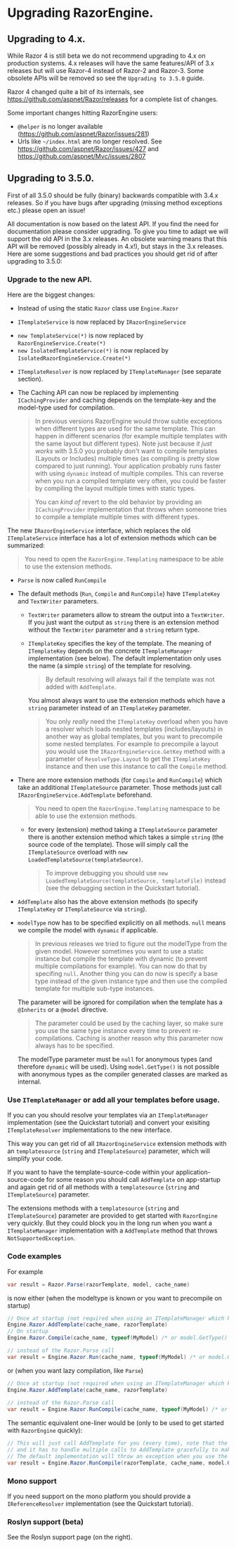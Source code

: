 ﻿# Upgrading RazorEngine.


## Upgrading to 4.x.

While Razor 4 is still beta we do not recommend upgrading to 4.x on production systems.
4.x releases will have the same features/API of 3.x releases but will use Razor-4 instead of Razor-2 and Razor-3.
Some obsolete APIs will be removed so see the `Upgrading to 3.5.0` guide.

Razor 4 changed quite a bit of its internals,
see https://github.com/aspnet/Razor/releases for a complete list of changes.

Some important changes hitting RazorEngine users:

 - `@helper` is no longer available (https://github.com/aspnet/Razor/issues/281)
 - Urls like `~/index.html` are no longer resolved.
   See https://github.com/aspnet/Razor/issues/427 and https://github.com/aspnet/Mvc/issues/2807


## Upgrading to 3.5.0.

First of all 3.5.0 should be fully (binary) backwards compatible with 3.4.x releases. 
So if you have bugs after upgrading (missing method exceptions etc.) please open an issue!

All documentation is now based on the latest API. If you find the need for documentation please consider upgrading.
To give you time to adapt we will support the old API in the 3.x releases.
An obsolete warning means that this API will be removed (possibly already in 4.x!), but stays in the 3.x releases.
Here are some suggestions and bad practices you should get rid of after upgrading to 3.5.0:

### Upgrade to the new API.

Here are the biggest changes:

- Instead of using the static `Razor` class use `Engine.Razor`

- `ITemplateService` is now replaced by `IRazorEngineService` 
 * `new TemplateService(*)` is now replaced by `RazorEngineService.Create(*)` 
 * `new IsolatedTemplateService(*)` is now replaced by `IsolatedRazorEngineService.Create(*)` 

- `ITemplateResolver` is now replaced by `ITemplateManager` (see separate section).

- The Caching API can now be replaced by implementing `ICachingProvider` and caching depends on the template-key and the model-type used for compilation.
  > In previous versions RazorEngine would throw subtle exceptions when different types are used for the same template.
  > This can happen in different scenarios (for example multiple templates with the same layout but different types).
  > Note just because _it just works_ with 3.5.0 you probably don't want to compile templates (Layouts or Includes) multiple times (as compiling is pretty slow compared to just running).
  > Your application probably runs faster with using `dynamic` instead of multiple compiles.
  > This can reverse when you run a compiled template very often, you could be faster by compiling the layout multiple times with static types.

  > You can _kind of_ revert to the old behavior by providing an `ICachingProvider` implementation that throws when someone tries to compile a template multiple times with different types.

The new `IRazorEngineService` interface, which replaces the old `ITemplateService` interface has a lot of extension methods which can be summarized:

> You need to open the `RazorEngine.Templating` namespace to be able to use the extension methods.

* `Parse` is now called `RunCompile`

* The default methods (`Run`, `Compile` and `RunCompile`) have `ITemplateKey` and `TextWriter` parameters.

  - `TextWriter` parameters allow to stream the output into a `TextWriter`. 
    If you just want the output as `string` there is an extension method without the `TextWriter` parameter and a
	`string` return type.

  - `ITemplateKey` specifies the key of the template. 
    The meaning of `ITemplateKey` depends on the concrete `ITemplateManager` implementation (see below).
	The default implementation only uses the name (a simple `string`) of the template for resolving.

	> By default resolving will always fail if the template was not added with `AddTemplate`.

    You almost always want to use the extension methods which have a `string` parameter
	instead of an `ITemplateKey` parameter.

	> You only _really_ need the `ITemplateKey` overload when you have a resolver which loads nested templates (includes/layouts) in another way as
	> global templates, but you want to precompile some nested templates.
	> For example to precompile a layout you would use the `IRazorEngineService.GetKey` method with a parameter of `ResolveType.Layout` to get the 
	> `ITemplateKey` instance and then use this instance to call the `Compile` method.

* There are more extension methods (for `Compile` and `RunCompile`) which take an additional `ITemplateSource` parameter. 
  Those methods just call `IRazorEngineService.AddTemplate` beforehand.
  
  > You need to open the `RazorEngine.Templating` namespace to be able to use the extension methods.
  
  - for every (extension) method taking a `ITemplateSource` parameter there is another extension method which takes a simple `string`
    (the source code of the template). 
	Those will simply call the `ITemplateSource` overload with `new LoadedTemplateSource(templateSource)`.

	> To improve debugging you should use `new LoadedTemplateSource(templateSource, templateFile)` instead (see the debugging section in the Quickstart tutorial).


* `AddTemplate` also has the above extension methods (to specify `ITemplateKey` or `ITemplateSource` via `string`).

* `modelType` now has to be specified explicitly on all methods. `null` means we compile the model with `dynamic` if applicable.
  
  > In previous releases we tried to figure out the modelType from the given model. 
  > However sometimes you want to use a static instance but compile the template with dynamic (to prevent multiple compilations for example).
  > You can now do that by specifing `null`.
  > Another thing you can do now is specify a base type instead of the given instance type and then use the compiled template for multiple sub-type instances.
  
  The parameter will be ignored for compilation when the template has a `@Inherits` or a `@model` directive. 
  
  > The parameter could be used by the caching layer, so make sure you use the same type instance every time to prevent re-compilations.
  > Caching is another reason why this parameter now always has to be specified.

  The modelType parameter must be `null` for anonymous types (and therefore `dynamic` will be used). 
  Using `model.GetType()` is not possible with anonymous types as the compiler generated classes are marked as internal.

### Use `ITemplateManager` or add all your templates before usage.

If you can you should resolve your templates via an `ITemplateManager` implementation (see the Quickstart tutorial) and convert your exisiting
`ITemplateResolver` implementations to the new interface.

This way you can get rid of all `IRazorEngineService` extension methods with an `templatesource` (`string` and `ITemplateSource`) parameter, which will simplify your code.

If you want to have the template-source-code within your application-source-code for some reason you should call `AddTemplate` on app-startup 
and again get rid of all methods with a `templatesource` (`string` and `ITemplateSource`) parameter.

The extensions methods with a `templatesource` (`string` and `ITemplateSource`) parameter are provided to get started with `RazorEngine` very quickly.
But they could block you in the long run when you want a `ITemplateManager` implementation with a `AddTemplate` method that throws `NotSupportedException`.

### Code examples

For example

```csharp
var result = Razor.Parse(razorTemplate, model, cache_name)
```

is now either (when the modeltype is known or you want to precompile on startup)

```csharp
// Once at startup (not required when using an ITemplateManager which knows how to resolve cache_name)
Engine.Razor.AddTemplate(cache_name, razorTemplate)
// On startup
Engine.Razor.Compile(cache_name, typeof(MyModel) /* or model.GetType() or null for 'dynamic'*/)

// instead of the Razor.Parse call
var result = Engine.Razor.Run(cache_name, typeof(MyModel) /* or model.GetType() or null for 'dynamic'*/, model)
```

or (when you want lazy compilation, like `Parse`)

```csharp
// Once at startup (not required when using an ITemplateManager which knows how to resolve cache_name)
Engine.Razor.AddTemplate(cache_name, razorTemplate)
	
// instead of the Razor.Parse call
var result = Engine.Razor.RunCompile(cache_name, typeof(MyModel) /* or model.GetType() or null for 'dynamic'*/, model)
```

The semantic equivalent one-liner would be (only to be used to get started with `RazorEngine` quickly):

```csharp
// This will just call AddTemplate for you (every time), note that the ITemplateManager has to support AddTemplate
// and it has to handle multiple calls to AddTemplate gracefully to make this work.
// The default implementation will throw an exception when you use the same cache_name for different templates.
var result = Engine.Razor.RunCompile(razorTemplate, cache_name, model.GetType() /* typeof(MyModel) or or null for 'dynamic'*/, model)
```


### Mono support

If you need support on the mono platform you should provide a `IReferenceResolver` implementation (see the Quickstart tutorial).

### Roslyn support (beta)

See the Roslyn support page (on the right).